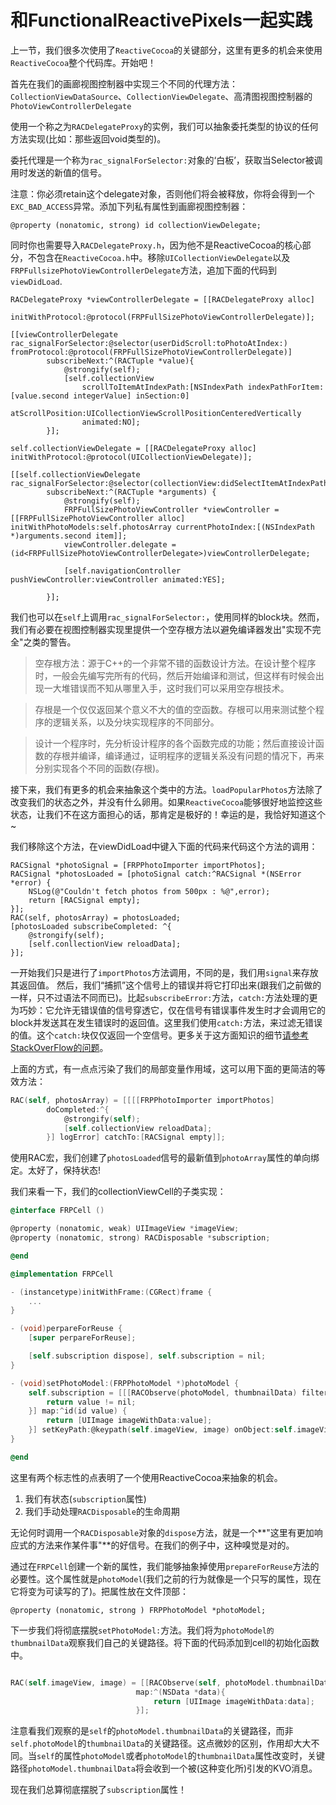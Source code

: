 # 和FunctionalReactivePixels一起实践
上一节，我们很多次使用了`ReactiveCocoa`的关键部分，这里有更多的机会来使用`ReactiveCocoa`整个代码库。开始吧！

首先在我们的画廊视图控制器中实现三个不同的代理方法：`CollectionViewDataSource`、`CollectionViewDelegate`、高清图视图控制器的`PhotoViewControllerDelegate`

使用一个称之为`RACDelegateProxy`的实例，我们可以抽象委托类型的协议的任何方法实现(比如：那些返回void类型的)。

委托代理是一个称为`rac_signalForSelector:`对象的‘白板’，获取当Selector被调用时发送的新值的信号。

注意：你必须retain这个delegate对象，否则他们将会被释放，你将会得到一个`EXC_BAD_ACCESS`异常。添加下列私有属性到画廊视图控制器：

```
@property (nonatomic, strong) id collectionViewDelegate;
```
同时你也需要导入`RACDelegateProxy.h`，因为他不是ReactiveCocoa的核心部分，不包含在`ReactiveCocoa.h`中。移除`UICollectionViewDelegate`以及`FRPFullsizePhotoViewControllerDelegate`方法，追加下面的代码到`viewDidLoad`.

```
RACDelegateProxy *viewControllerDelegate = [[RACDelegateProxy alloc]
									initWithProtocol:@protocol(FRPFullSizePhotoViewControllerDelegate)];

[[viewControllerDelegate rac_signalForSelector:@selector(userDidScroll:toPhotoAtIndex:) 	fromProtocol:@protocol(FRPFullSizePhotoViewControllerDelegate)]
		subscribeNext:^(RACTuple *value){
			@strongify(self);
			[self.collectionView
				scrollToItemAtIndexPath:[NSIndexPath indexPathForItem:[value.second integerValue] inSection:0]
				atScrollPosition:UICollectionViewScrollPositionCenteredVertically
				animated:NO];
		}];

self.collectionViewDelegate = [[RACDelegateProxy alloc] initWithProtocol:@protocol(UICollectionViewDelegate)];

[[self.collectionViewDelegate rac_signalForSelector:@selector(collectionView:didSelectItemAtIndexPath:)]
		subscribeNext:^(RACTuple *arguments) {
			@strongify(self);
			FRPFullSizePhotoViewController *viewController = [[FRPFullSizePhotoViewController alloc] initWithPhotoModels:self.photosArray currentPhotoIndex:[(NSIndexPath *)arguments.second item]];
			viewController.delegate = (id<FRPFullSizePhotoViewControllerDelegate>)viewControllerDelegate;

			[self.navigationController pushViewController:viewController animated:YES];

		}];
```
我们也可以在`self`上调用`rac_signalForSelector:`，使用同样的block块。然而，我们有必要在视图控制器实现里提供一个空存根方法以避免编译器发出"实现不完全"之类的警告。

> 空存根方法：源于C++的一个非常不错的函数设计方法。在设计整个程序时，一般会先编写完所有的代码，然后开始编译和测试，但这样有时候会出现一大堆错误而不知从哪里入手，这时我们可以采用空存根技术。

> 存根是一个仅仅返回某个意义不大的值的空函数。存根可以用来测试整个程序的逻辑关系，以及分块实现程序的不同部分。

> 设计一个程序时，先分析设计程序的各个函数完成的功能；然后直接设计函数的存根并编译，编译通过，证明程序的逻辑关系没有问题的情况下，再来分别实现各个不同的函数(存根)。

接下来，我们有更多的机会来抽象这个类中的方法。`loadPopularPhotos`方法除了改变我们的状态之外，并没有什么卵用。如果`ReactiveCocoa`能够很好地监控这些状态，让我们不在这方面担心的话，那肯定是极好的！幸运的是，我恰好知道这个~

我们移除这个方法，在viewDidLoad中键入下面的代码来代码这个方法的调用：

```
RACSignal *photoSignal = [FRPPhotoImporter importPhotos];
RACSignal *photosLoaded = [photoSignal catch:^RACSignal *(NSError *error) {
    NSLog(@"Couldn't fetch photos from 500px : %@",error);
    return [RACSignal empty];
}];
RAC(self, photosArray) = photosLoaded;
[photosLoaded subscribeCompleted: ^{
    @strongify(self);
    [self.conllectionView reloadData];
}];

```

一开始我们只是进行了`importPhotos`方法调用，不同的是，我们用`signal`来存放其返回值。
然后，我们“捕抓”这个信号上的错误并将它打印出来(跟我们之前做的一样，只不过语法不同而已)。比起`subscribeError:`方法，`catch:`方法处理的更为巧妙：它允许无错误值的信号穿透它，仅在信号有错误事件发生时才会调用它的block并发送其在发生错误时的返回值。这里我们使用`catch:`方法，来过滤无错误的值。这个`catch:`块仅仅返回一个空信号。更多关于这方面知识的细节[请参考StackOverFlow的问题](http://stackoverflow.com/questions/19439636/difference-between-catch-and-subscribeerror)。

上面的方式，有一点点污染了我们的局部变量作用域，这可以用下面的更简洁的等效方法：

```Objective-C
RAC(self, photosArray) = [[[[FRPPhotoImporter importPhotos]
        doCompleted:^{
            @strongify(self);
            [self.collectionView reloadData];
        }] logError] catchTo:[RACSignal empty]];

```
使用RAC宏，我们创建了`photosLoaded`信号的最新值到`photoArray`属性的单向绑定。太好了，保持状态!

我们来看一下，我们的collectionViewCell的子类实现：

```Objective-C
@interface FRPCell ()

@property (nonatomic, weak) UIImageView *imageView;
@property (nonatomic, strong) RACDisposable *subscription;

@end

@implementation FRPCell

- (instancetype)initWithFrame:(CGRect)frame {
	...
}

- (void)perpareForReuse {
	[super perpareForReuse];

	[self.subscription dispose], self.subscription = nil;
}

- (void)setPhotoModel:(FRPPhotoModel *)photoModel {
	self.subscription = [[[RACObserve(photoModel, thumbnailData) filter:^BOOL(id value) {
		return value != nil;
	}] map:^id(id value) {
		return [UIImage imageWithData:value];
	}] setKeyPath:@keypath(self.imageView, image) onObject:self.imageView];
}

@end

```

这里有两个标志性的点表明了一个使用ReactiveCocoa来抽象的机会。

 1. 我们有状态(`subscription`属性)
 2. 我们手动处理`RACDisposable`的生命周期

无论何时调用一个`RACDisposable`对象的`dispose`方法，就是一个**"这里有更加响应式的方法来作某件事"**的好信号。在我们的例子中，这种嗅觉是对的。

通过在`FRPCell`创建一个新的属性，我们能够抽象掉使用`prepareForReuse`方法的必要性。这个属性就是`photoModel`(我们之前的行为就像是一个只写的属性，现在它将变为可读写的了)。把属性放在文件顶部：

```
@property (nonatomic, strong ) FRPPhotoModel *photoModel;
```

下一步我们将彻底摆脱`setPhotoModel:`方法。我们将为`photoModel的thumbnailData`观察我们自己的关键路径。将下面的代码添加到cell的初始化函数中。

```Objective-C

RAC(self.imageView, image) = [[RACObserve(self, photoModel.thumbnailData) ignore:nil]
							map:^(NSData *data){
								return [UIImage imageWithData:data];
							}];

```

注意看我们观察的是`self`的`photoModel.thumbnailData`的关键路径，而非`self.photoModel`的`thumbnailData`的关键路径。这点微妙的区别，作用却大大不同。当`self`的属性`photoModel`或者`photoModel`的`thumbnailData`属性改变时，关键路径`photoModel.thumbnailData`将会收到一个被(这种变化所)引发的KVO消息。

现在我们总算彻底摆脱了`subscription`属性！


